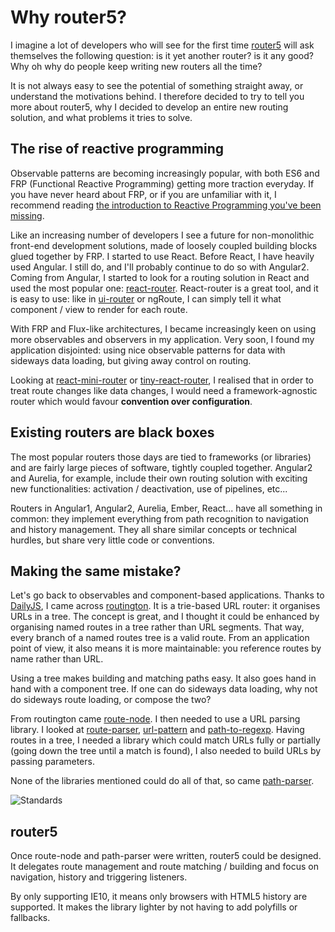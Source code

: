 # Why router5?

I imagine a lot of developers who will see for the first time [router5](http://router5.github.io) will ask themselves the following question:
is it yet another router? is it any good? Why oh why do people keep writing new routers all the time?

It is not always easy to see the potential of something straight away, or understand the motivations behind. I therefore decided
to try to tell you more about router5, why I decided to develop an entire new routing solution, and what problems it tries to solve.


## The rise of reactive programming

Observable patterns are becoming increasingly popular, with both ES6 and FRP (Functional Reactive Programming)
getting more traction everyday. If you have never heard about FRP, or if you are unfamiliar with it,
I recommend reading [the introduction to Reactive Programming you've been missing](https://gist.github.com/staltz/868e7e9bc2a7b8c1f754).

Like an increasing number of developers I see a future for non-monolithic front-end development solutions, made of loosely coupled building blocks glued together by FRP. I started to use React. Before React, I have heavily used Angular. I still do, and I'll probably continue to do so with Angular2. Coming from Angular, I started to look for a routing solution in React and used the most popular one: [react-router](https://github.com/rackt/react-router).
React-router is a great tool, and it is easy to use: like in [ui-router](https://github.com/angular-ui/ui-router) or ngRoute, I can simply tell it what component / view to render for each route.

With FRP and Flux-like architectures, I became increasingly keen on using more observables and observers in my application.
Very soon, I found my application disjointed: using nice observable patterns for data with sideways data loading, but giving away control on routing.

Looking at [react-mini-router](https://github.com/larrymyers/react-mini-router) or [tiny-react-router](https://github.com/asbjornenge/tiny-react-router),
I realised that in order to treat route changes like data changes, I would need a framework-agnostic router which would favour __convention over
configuration__.


## Existing routers are black boxes

The most popular routers those days are tied to frameworks (or libraries) and are fairly large pieces of software, tightly coupled together.
Angular2 and Aurelia, for example, include their own routing solution with exciting new functionalities: activation / deactivation, use
of pipelines, etc...

Routers in Angular1, Angular2, Aurelia, Ember, React... have all something in common: they implement everything from path recognition
to navigation and history management. They all share similar concepts or technical hurdles, but share very little code or conventions.


## Making the same mistake?

Let's go back to observables and component-based applications. Thanks to [DailyJS](http://dailyjs.com/),
I came across [routington](https://github.com/pillarjs/routington). It is a trie-based URL router: it organises URLs in a tree. The concept is
great, and I thought it could be enhanced by organising named routes in a tree rather than URL segments. That way, every branch of a named
routes tree is a valid route. From an application point of view, it also means it is more maintainable: you reference routes by name rather
than URL.

Using a tree makes building and matching paths easy. It also goes hand in hand with a component tree. If one can do sideways data loading,
why not do sideways route loading, or compose the two?

From routington came [route-node](https://github.com/troch/router5). I then needed to use a URL parsing library. I looked at
[route-parser](https://github.com/rcs/route-parser), [url-pattern](https://github.com/snd/url-pattern) and
[path-to-regexp](https://github.com/pillarjs/path-to-regexp). Having routes in a tree, I needed a library which could match
URLs fully or partially (going down the tree until a match is found), I also needed to build URLs by passing parameters.

None of the libraries mentioned could do all of that, so came [path-parser](https://github.com/troch/path-parser).

![Standards](https://imgs.xkcd.com/comics/standards.png)

## router5

Once route-node and path-parser were written, router5 could be designed. It delegates route management and route matching / building
and focus on navigation, history and triggering listeners.

By only supporting IE10, it means only browsers with HTML5 history are supported. It makes the library lighter by not having to add
polyfills or fallbacks.
